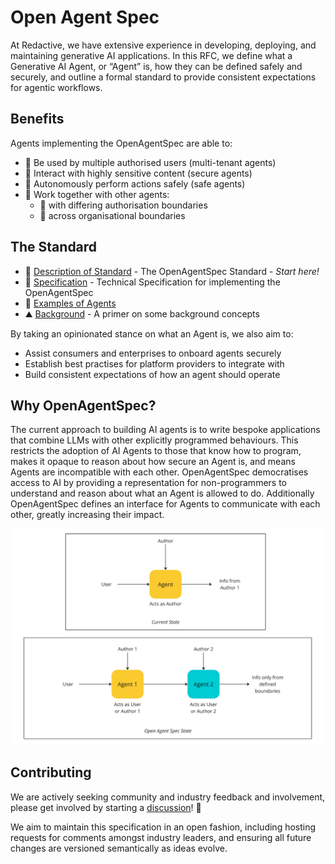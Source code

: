 # Open Agent Spec

At Redactive, we have extensive experience in developing, deploying, and maintaining generative AI applications. In this RFC, we define what a Generative AI Agent, or “Agent” is, how they can be defined safely and securely, and outline a formal standard to provide consistent expectations for agentic workflows.

## Benefits

Agents implementing the OpenAgentSpec are able to:
* 👥 Be used by multiple authorised users (multi-tenant agents)
* 🔐 Interact with highly sensitive content (secure agents)
* 🦺 Autonomously perform actions safely (safe agents)
* 🤝 Work together with other agents:
  * 🏢 with differing authorisation boundaries
  * 📡 across organisational boundaries  

## The Standard

* 🤖 [Description of Standard](/proposal.md) - The OpenAgentSpec Standard - *Start here!*
* 📐 [Specification](/specification.md) - Technical Specification for implementing the OpenAgentSpec
* 📌 [Examples of Agents](/examples/README.md)
* ⛰️ [Background](/background.md) - A primer on some background concepts

By taking an opinionated stance on what an Agent is, we also aim to:
* Assist consumers and enterprises to onboard agents securely
* Establish best practises for platform providers to integrate with
* Build consistent expectations of how an agent should operate

## Why OpenAgentSpec?

The current approach to building AI agents is to write bespoke applications that combine LLMs with other explicitly programmed behaviours. This restricts the adoption of AI Agents to those that know how to program, makes it opaque to reason about how secure an Agent is, and means Agents are incompatible with each other. OpenAgentSpec democratises access to AI by providing a representation for non-programmers to understand and reason about what an Agent is allowed to do. Additionally OpenAgentSpec defines an interface for Agents to communicate with each other, greatly increasing their impact.

![The delta between the current security posture of agents and the proposed future state of OpenSpecAgents](/images/overview.png)

## Contributing

We are actively seeking community and industry feedback and involvement, please get involved by starting a [discussion](https://github.com/redactive-ai/openagentspec/discussions)! 💬

We aim to maintain this specification in an open fashion, including hosting requests for comments amongst industry leaders, and ensuring all future changes are versioned semantically as ideas evolve.